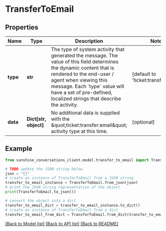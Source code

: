 # TransferToEmail


## Properties

Name | Type | Description | Notes
------------ | ------------- | ------------- | -------------
**type** | **str** | The type of system activity that generated the message. The value of this field determines the dynamic content that is rendered to the end-user / agent when viewing this message. Each &#x60;type&#x60; value will have a set of pre-defined, localized strings that describe the activity. | [default to 'ticket:transfer:email']
**data** | **Dict[str, object]** | No additional data is supplied with the \&quot;ticket:transfer:email\&quot; activity type at this time. | [optional] 

## Example

```python
from sunshine_conversations_client.model.transfer_to_email import TransferToEmail

# TODO update the JSON string below
json = "{}"
# create an instance of TransferToEmail from a JSON string
transfer_to_email_instance = TransferToEmail.from_json(json)
# print the JSON string representation of the object
print(TransferToEmail.to_json())

# convert the object into a dict
transfer_to_email_dict = transfer_to_email_instance.to_dict()
# create an instance of TransferToEmail from a dict
transfer_to_email_from_dict = TransferToEmail.from_dict(transfer_to_email_dict)
```
[[Back to Model list]](../README.md#documentation-for-models) [[Back to API list]](../README.md#documentation-for-api-endpoints) [[Back to README]](../README.md)



